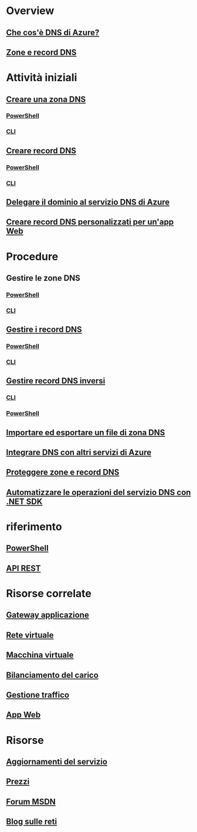 # Overview
## [Che cos'è DNS di Azure?](dns-overview.md)
## [Zone e record DNS](dns-zones-records.md)

# Attività iniziali

## [Creare una zona DNS](dns-getstarted-create-dnszone-portal.md)
### [PowerShell](dns-getstarted-create-dnszone.md)
### [CLI](dns-getstarted-create-dnszone-cli.md)

## [Creare record DNS](dns-getstarted-create-recordset-portal.md)
### [PowerShell](dns-getstarted-create-recordset.md)
### [CLI](dns-getstarted-create-recordset-cli.md)

## [Delegare il dominio al servizio DNS di Azure](dns-domain-delegation.md)
## [Creare record DNS personalizzati per un'app Web](dns-web-sites-custom-domain.md)

# Procedure

## Gestire le zone DNS
### [PowerShell](dns-operations-dnszones.md)
### [CLI](dns-operations-dnszones-cli.md)

## [Gestire i record DNS](dns-operations-recordsets-portal.md)
### [PowerShell](dns-operations-recordsets.md)
### [CLI](dns-operations-recordsets-cli.md)

## [Gestire record DNS inversi](dns-reverse-dns-record-operations-ps.md)
### [CLI](dns-reverse-dns-record-operations-cli.md)
### [PowerShell](dns-reverse-dns-record-operations-classic-ps.md)

## [Importare ed esportare un file di zona DNS](dns-import-export.md)
## [Integrare DNS con altri servizi di Azure](dns-for-azure-services.md)
## [Proteggere zone e record DNS](dns-protect-zones-recordsets.md)
## [Automatizzare le operazioni del servizio DNS con .NET SDK](dns-sdk.md)

# riferimento
## [PowerShell](/powershell/azureps-cmdlets-docs)
## [API REST](/rest/api/dns/)

# Risorse correlate
## [Gateway applicazione](/azure/application-gateway/)
## [Rete virtuale](/azure/virtual-network/)
## [Macchina virtuale](/azure/virtual-machines/)
## [Bilanciamento del carico](/azure/load-balancer/)
## [Gestione traffico](/azure/traffic-manager/)
## [App Web](/azure/app-service-web/)

# Risorse
## [Aggiornamenti del servizio](https://azure.microsoft.com/updates/?product=dns)
## [Prezzi](https://azure.microsoft.com/pricing/details/dns/)
## [Forum MSDN](https://social.msdn.microsoft.com/Forums/en-US/home?forum=WAVirtualMachinesVirtualNetwork)
## [Blog sulle reti](http://azure.microsoft.com/blog/topics/networking)


<!--HONumber=Nov16_HO4-->


